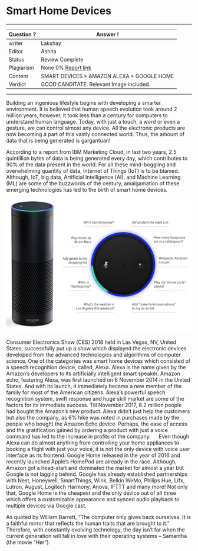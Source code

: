 # Smart Home Devices

---
Question ? | Answer ! |
--- | --- |
writer | Lakshay
Editor | Ashita
Status | Review Complete
Plagiarism | None 0% [Report link](./plag_reports/plag_5G.pdf)
Content | SMART DEVICES > AMAZON ALEXA > GOOGLE HOME
Verdict | GOOD CANDITATE. Relevant Image included.
---

Building an ingenious lifestyle begins with developing a smarter environment. It is believed that human speech evolution took around 2 million years, however, it took less than a century for computers to understand human language. Today, with just a touch, a word or even a gesture, we can control almost any device. All the electronic products are now becoming a part of this vastly connected world. Thus, the amount of data that is being generated is gargantuan! 

According to a report from IBM Marketing Cloud, in last two years, 2.5 quintillion bytes of data is being generated every day, which contributes to 90% of the data present in the world. For all these mind-boggling and overwhelming quantity of data, Internet of Things (IoT) is to be blamed. Although, IoT, big data, Artificial Intelligence (AI), and Machine Learning (ML) are some of the buzzwords of the century, amalgamation of these emerging technologies has led to the birth of smart home devices.

![Smart Home Devices](./img/smart-home-devices.png)

Consumer Electronics Show (CES) 2018 held in Las Vegas, NV, United States, successfully put up a show which displayed the electronic devices developed from the advanced technologies and algorithms of computer science. One of   the     categories was smart home devices   which consisted of a speech recognition device, called, Alexa.  Alexa is the name given  by  the   Amazon’s developers to its artificially intelligent smart speaker. Amazon echo, featuring Alexa, was first launched on 6 November 2014 in the United States. And with its launch, it immediately became a new member of the family for most of the American citizens. Alexa’s powerful speech recognition system, swift response and huge skill market are some of the factors for its immediate success. Till November 2017, 8.2 million people had bought the Amazon’s new product. Alexa didn’t just help the customers but also the company, as 6% hike was noted in purchases made by the people who bought the Amazon Echo device. Perhaps, the ease of access and the gratification gained by ordering a product with just a voice command has led to the increase in profits of the company.
 
Even though Alexa can do almost anything from controlling your home appliances to booking a flight with just your voice, it is not the only device with voice user interface as its frontend. Google Home released in the year of 2016 and recently launched Apple’s HomePod are already in the race. Although, Amazon got a head-start and dominated the market for almost a year but Google is not lagging behind.
Google has already established partnerships with Nest, Honeywell, SmartThings, Wink, Belkin WeMo, Philips Hue, Lifx, Lutron, August, Logitech Harmony, Anova, IFTTT and many more! Not only that, Google Home is the cheapest and the only device out of all three which offers a customizable appearance and synced audio playback to multiple devices via Google cast. 

As quoted by William Barrett, “The computer only gives back ourselves. It is a faithful mirror that reflects the human traits that are brought to it.” Therefore, with constantly evolving technology, the day isn’t far when the current generation will fall in love with their operating systems – Samantha (the movie “Her”).
